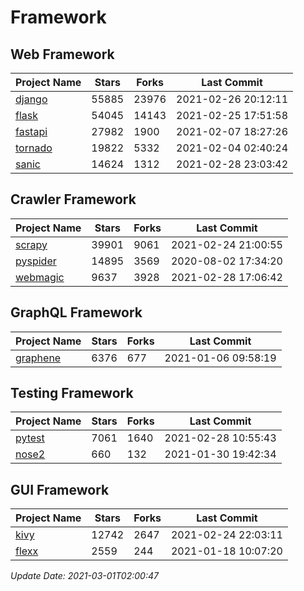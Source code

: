 # Framework

## Web Framework
| Project Name | Stars | Forks | Last Commit |
| ------------ | ----- | ----- | ----------- |
| [django](https://github.com/django/django) | 55885 | 23976 | 2021-02-26 20:12:11 |
| [flask](https://github.com/pallets/flask) | 54045 | 14143 | 2021-02-25 17:51:58 |
| [fastapi](https://github.com/tiangolo/fastapi) | 27982 | 1900 | 2021-02-07 18:27:26 |
| [tornado](https://github.com/tornadoweb/tornado) | 19822 | 5332 | 2021-02-04 02:40:24 |
| [sanic](https://github.com/sanic-org/sanic) | 14624 | 1312 | 2021-02-28 23:03:42 |

## Crawler Framework
| Project Name | Stars | Forks | Last Commit |
| ------------ | ----- | ----- | ----------- |
| [scrapy](https://github.com/scrapy/scrapy) | 39901 | 9061 | 2021-02-24 21:00:55 |
| [pyspider](https://github.com/binux/pyspider) | 14895 | 3569 | 2020-08-02 17:34:20 |
| [webmagic](https://github.com/code4craft/webmagic) | 9637 | 3928 | 2021-02-28 17:06:42 |

## GraphQL Framework
| Project Name | Stars | Forks | Last Commit |
| ------------ | ----- | ----- | ----------- |
| [graphene](https://github.com/graphql-python/graphene) | 6376 | 677 | 2021-01-06 09:58:19 |

## Testing Framework
| Project Name | Stars | Forks | Last Commit |
| ------------ | ----- | ----- | ----------- |
| [pytest](https://github.com/pytest-dev/pytest) | 7061 | 1640 | 2021-02-28 10:55:43 |
| [nose2](https://github.com/nose-devs/nose2) | 660 | 132 | 2021-01-30 19:42:34 |

## GUI Framework
| Project Name | Stars | Forks | Last Commit |
| ------------ | ----- | ----- | ----------- |
| [kivy](https://github.com/kivy/kivy) | 12742 | 2647 | 2021-02-24 22:03:11 |
| [flexx](https://github.com/flexxui/flexx) | 2559 | 244 | 2021-01-18 10:07:20 |

*Update Date: 2021-03-01T02:00:47*